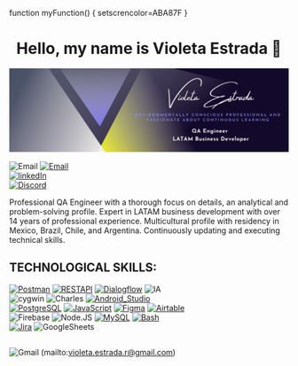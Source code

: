 <!--
**violetaestrada/violetaestrada** is a ✨ _special_ ✨ repository because its `README.md` (this file) appears on your GitHub profile.

Here are some ideas to get you started:

- 🔭 I’m currently working on ...
- 🌱 I’m currently learning ...
- 👯 I’m looking to collaborate on ...
- 🤔 I’m looking for help with ...
- 💬 Ask me about ...
- 📫 How to reach me: ...
- 😄 Pronouns: ...
- ⚡ Fun fact: ...
-->

 function myFunction() {
  setscrencolor=ABA87F
}
<div align="center">
<h1 align="center">Hello, my name is Violeta Estrada 👋</h1>
</div>

![](https://github.com/violetaestrada/violetaestrada/blob/main/BannerVE.png)

![Email](https://img.shields.io/badge/Gmail-D14836?style=for-the-badge&logo=gmail&logoColor=white)
[![Email](https://img.shields.io/badge/violeta.estrada.r@gmail.com-email_personal_-D14836?style=for-the-badge&logo=gmail&logoColor=white&labelColor=101010)](mailto:violeta.estrada.r@gmail.com)
</br>
[![linkedIn](https://img.shields.io/badge/LinkedIn-violetaestrada-0077B5?style=for-the-badge&logo=linkedin&logoColor=white&labelColor=101010)](https://www.linkedin.com/in/violetaestrada)
</br>
[![Discord](https://img.shields.io/badge/Discord-violetaestrada-5865F2?style=for-the-badge&logo=discord&logoColor=white&labelColor=101010)](https://violetaestrada.com/discord)


Professional QA Engineer with a thorough focus on details, an analytical and problem-solving profile. 
Expert in LATAM business development with over 14 years of professional experience. Multicultural profile with residency in Mexico, Brazil, Chile, and Argentina. Continuously updating and executing technical skills.

## TECHNOLOGICAL SKILLS:
[![Postman](https://img.shields.io/badge/postman-999999?style=for-the-badge&logo=postman&logoColor=white&labelColor=101010)]()
[![RESTAPI](https://img.shields.io/badge/RESTAPI-999999?style=for-the-badge&logo=restapi&logoColor=white&labelColor=101010)]()
[![Dialogflow](https://img.shields.io/badge/dialogflow-FA7343?style=for-the-badge&logo=dialogflow&logoColor=white&labelColor=101010)]()
![IA](https://img.shields.io/badge/ia-1575F9?style=for-the-badge&logo=ia&logoColor=white)
</br>
![cygwin](https://img.shields.io/badge/cygwin-3DDC84?style=for-the-badge&logo=cygwin&logoColor=white)
![Charles](https://img.shields.io/badge/Charles-0095D5?style=for-the-badge&logo=charles&logoColor=white)
[![Android_Studio](https://img.shields.io/badge/Android_Studio-3DDC84?style=for-the-badge&logo=android-studio&logoColor=white&labelColor=101010)]()
</br>
[![PostgreSQL](https://img.shields.io/badge/PostgreSQL-007396?style=for-the-badge&logo=postgresql&logoColor=white&labelColor=101010)]()
[![JavaScript](https://img.shields.io/badge/JavaScript-F7DF1E?style=for-the-badge&logo=javascript&logoColor=white&labelColor=101010)]()
[![Figma](https://img.shields.io/badge/Figma-232F3E?style=for-the-badge&logo=figma&logoColor=white&labelColor=101010)]()
[![Airtable](https://img.shields.io/badge/Airtable-4285F4?style=for-the-badge&logo=airtable&logoColor=white&labelColor=101010)]()
</br>
![Firebase](https://img.shields.io/badge/Firebase-D14836?style=for-the-badge&logo=firebase&logoColor=white)
![Node.JS](https://img.shields.io/badge/Node.JS-339933?style=for-the-badge&logo=node.js&logoColor=white)
[![MySQL](https://img.shields.io/badge/MySQL-4479A1?style=for-the-badge&logo=mysql&logoColor=white&labelColor=101010)]()
[![Bash](https://img.shields.io/badge/Bash-4479A1?style=for-the-badge&logo=bash&logoColor=white&labelColor=101010)]()
</br>
[![Jira](https://img.shields.io/badge/Jira-4479A1?style=for-the-badge&logo=jira&logoColor=white&labelColor=101010)]()
![GoogleSheets](https://img.shields.io/badge/GoogleSheets-D14836?style=for-the-badge&logo=googlesheets&logoColor=white)

## 

![Gmail](https://img.shields.io/badge/gmail-mailto:violeta.estrada.r@gmail.com-123456?style=for-the-badge&logo=gmail&logoColor=white&labelColor=101010)
(mailto:violeta.estrada.r@gmail.com)


